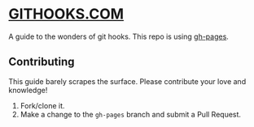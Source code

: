 # [GITHOOKS.COM](http://githooks.com)

A guide to the wonders of git hooks. This repo is using [gh-pages](https://help.github.com/articles/creating-project-pages-manually).

## Contributing

This guide barely scrapes the surface. Please contribute your love and knowledge! 
 
1. Fork/clone it. 
2. Make a change to the `gh-pages` branch and submit a Pull Request.